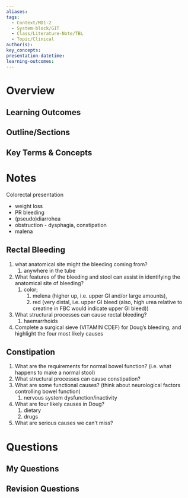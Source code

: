```yaml
---
aliases: 
tags:
  - Context/MD1-2
  - System-block/GIT
  - Class/Literature-Note/TBL
  - Topic/Clinical
author(s): 
key_concepts: 
presentation-datetime: 
learning-outcomes:
---
```



# Overview
## Learning Outcomes

## Outline/Sections

## Key Terms & Concepts


# Notes

Colorectal presentation
- weight loss
- PR bleeding
- (pseudo)diarrohea
- obstruction - dysphagia, constipation
- malena

## Rectal Bleeding
1. what anatomical site might the bleeding coming from?
	1. anywhere in the tube
2. What features of the bleeding and stool can assist in identifying the anatomical site of bleeding?
	1. color; 
		1. melena (higher up, i.e. upper GI and/or large amounts), 
		2. red (very distal, i.e. upper GI bleed (also, high urea relative to creatine in FBC would indicate upper GI bleed))
3. What structural processes can cause rectal bleeding?
	1. haemarrhoids
4. Complete a surgical sieve (VITAMIN CDEF) for Doug’s bleeding, and highlight the four most likely causes

## Constipation
1. What are the requirements for normal bowel function? (i.e. what happens to make a normal stool)
2. What structural processes can cause constipation?
3. What are some functional causes? (think about neurological factors controlling bowel function)
	1. nervous system dysfunction/inactivity
4. What are four likely causes in Doug?
	1. dietary
	2. drugs 
5. What are serious causes we can’t miss?

# Questions

## My Questions
## Revision Questions




